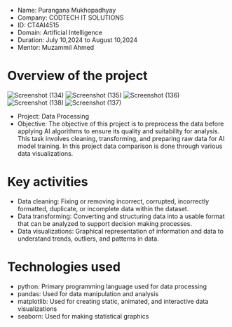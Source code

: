 * Name: Purangana Mukhopadhyay 
* Company: CODTECH IT SOLUTIONS 
* ID: CT4AI4515 
* Domain: Artificial Intelligence 
* Duration: July 10,2024 to August 10,2024 
* Mentor: Muzammil Ahmed
# Overview of the project
![Screenshot (134)](https://github.com/user-attachments/assets/d8089936-bc8c-478d-bbbd-fed61e8a6590) 
![Screenshot (135)](https://github.com/user-attachments/assets/5a226990-4044-4320-b853-7afbad6a1356)
![Screenshot (136)](https://github.com/user-attachments/assets/53610219-7152-4fce-83d7-e9c879c06701)
![Screenshot (138)](https://github.com/user-attachments/assets/adab32bb-b543-433e-a0e9-526aa009c636)
![Screenshot (137)](https://github.com/user-attachments/assets/f0645848-b322-4f34-bd6f-186885e78aa7)
* Project: Data Processing 
* Objective: The objective of this project is to preprocess the data before applying AI algorithms to ensure its quality and suitability for analysis. This task   involves cleaning, transforming, and preparing raw data for AI model training. In this project data comparison is done through various data visualizations.
# Key activities
* Data cleaning: Fixing or removing incorrect, corrupted, incorrectly formatted, duplicate, or incomplete data within the dataset.
* Data transforming: Converting and structuring data into a usable format that can be analyzed to support decision making processes.
* Data visualizations: Graphical representation of information and data to understand trends, outliers, and patterns in data.
# Technologies used
* python: Primary programming language used for data processing
* pandas: Used for data manipulation and analysis
* matplotlib: Used for creating static, animated, and interactive data visualizations
* seaborn: Used for making statistical graphics
